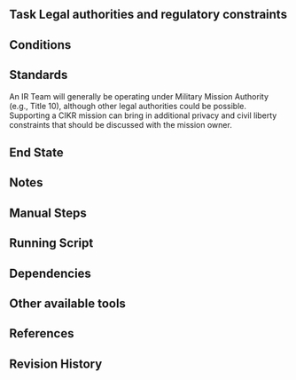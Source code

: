 ## Task Legal authorities and regulatory constraints  


## Conditions  


## Standards  
An IR Team will generally be operating under Military Mission Authority (e.g., Title 10), although other legal authorities could be possible. Supporting a CIKR mission can bring in additional privacy and civil liberty constraints that should be discussed with the mission owner.  


## End State  


## Notes  


## Manual Steps  


## Running Script  


## Dependencies  


## Other available tools  


## References  


## Revision History  
